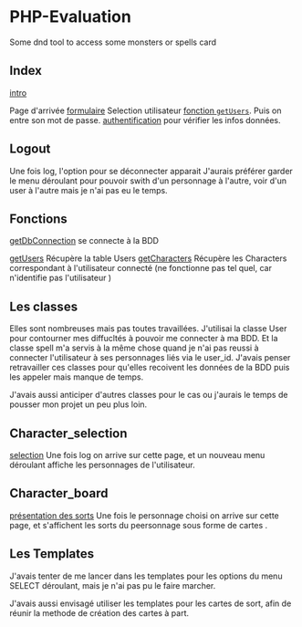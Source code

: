 # PHP-Evaluation
 Some dnd tool to access some monsters or spells card

## Index

[intro](index.php)

Page d'arrivée
[formulaire](login.php) 
Selection utilisateur [fonction `getUsers`](db.php).
Puis on entre son mot de passe.
[authentification](auth.php) pour vérifier les infos données.

## Logout

Une fois log, l'option pour se déconnecter apparait
J'aurais préférer garder le menu déroulant pour pouvoir swith d'un personnage à l'autre, voir d'un user à l'autre mais je n'ai pas eu le temps.
## Fonctions

[getDbConnection](functions/db.php) se connecte à la BDD

[getUsers](functions/db.php) Récupère la table Users
[getCharacters](functions/db.php) Récupère les Characters correspondant à l'utilisateur connecté (ne fonctionne pas tel quel, car n'identifie pas l'utilisateur )

## Les classes 

Elles sont nombreuses mais pas toutes travaillées.
J'utilisai la classe User pour contourner mes diffucltés à pouvoir me connecter à ma BDD.
Et la classe spell m'a servis à la même chose quand je n'ai pas reussi à connecter l'utilisateur à ses personnages liés via le user_id.
J'avais penser retravailler ces classes pour qu'elles recoivent les données de la BDD puis les appeler mais manque de temps.

J'avais aussi anticiper d'autres classes pour le cas ou j'aurais le temps de pousser mon projet un peu plus loin.
## Character_selection
[selection](character_selection.php)
Une fois log on arrive sur cette page, et un nouveau menu déroulant affiche les personnages de l'utilisateur.

## Character_board
[présentation des sorts](character_board.php)
Une fois le personnage choisi on arrive sur cette page, et s'affichent les sorts du peersonnage sous forme de cartes .

## Les Templates

J'avais tenter de me lancer dans les templates pour les options du menu SELECT déroulant, mais je n'ai pas pu le faire marcher.

J'avais aussi envisagé utiliser les templates pour les cartes de sort, afin de réunir la methode de création des cartes à part.